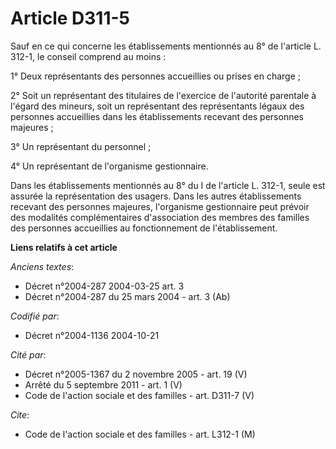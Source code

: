 # Article D311-5

Sauf en ce qui concerne les établissements mentionnés au 8° de l'article L. 312-1, le conseil comprend au moins :

1° Deux représentants des personnes accueillies ou prises en charge ;

2° Soit un représentant des titulaires de l'exercice de l'autorité parentale à l'égard des mineurs, soit un représentant des
représentants légaux des personnes accueillies dans les établissements recevant des personnes majeures ;

3° Un représentant du personnel ;

4° Un représentant de l'organisme gestionnaire.

Dans les établissements mentionnés au 8° du I de l'article L. 312-1, seule est assurée la représentation des usagers. Dans
les autres établissements recevant des personnes majeures, l'organisme gestionnaire peut prévoir des modalités
complémentaires d'association des membres des familles des personnes accueillies au fonctionnement de l'établissement.

**Liens relatifs à cet article**

_Anciens textes_:

  - Décret n°2004-287 2004-03-25 art. 3
  - Décret n°2004-287 du 25 mars 2004 - art. 3 (Ab)

_Codifié par_:

  - Décret n°2004-1136 2004-10-21

_Cité par_:

  - Décret n°2005-1367 du 2 novembre 2005 - art. 19 (V)
  - Arrêté du 5 septembre 2011 - art. 1 (V)
  - Code de l'action sociale et des familles - art. D311-7 (V)

_Cite_:

  - Code de l'action sociale et des familles - art. L312-1 (M)
